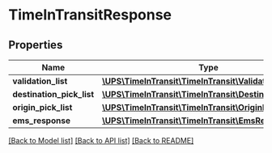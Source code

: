 # TimeInTransitResponse

## Properties
Name | Type | Description | Notes
------------ | ------------- | ------------- | -------------
**validation_list** | [**\UPS\TimeInTransit\TimeInTransit\ValidationList**](ValidationList.md) |  | [optional] 
**destination_pick_list** | [**\UPS\TimeInTransit\TimeInTransit\DestinationPickList**](DestinationPickList.md) |  | [optional] 
**origin_pick_list** | [**\UPS\TimeInTransit\TimeInTransit\OriginPickList**](OriginPickList.md) |  | [optional] 
**ems_response** | [**\UPS\TimeInTransit\TimeInTransit\EmsResponse**](EmsResponse.md) |  | [optional] 

[[Back to Model list]](../../README.md#documentation-for-models) [[Back to API list]](../../README.md#documentation-for-api-endpoints) [[Back to README]](../../README.md)

